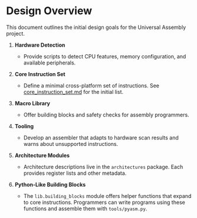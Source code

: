# Design Overview

This document outlines the initial design goals for the Universal Assembly project.

1. **Hardware Detection**
   - Provide scripts to detect CPU features, memory configuration, and available peripherals.
2. **Core Instruction Set**
   - Define a minimal cross-platform set of instructions. See
     [core_instruction_set.md](core_instruction_set.md) for the initial list.
3. **Macro Library**
   - Offer building blocks and safety checks for assembly programmers.
4. **Tooling**
   - Develop an assembler that adapts to hardware scan results and warns about unsupported instructions.

5. **Architecture Modules**
   - Architecture descriptions live in the `architectures` package. Each provides
     register lists and other metadata.

6. **Python-Like Building Blocks**
   - The `lib.building_blocks` module offers helper functions that expand to core
     instructions. Programmers can write programs using these functions and
     assemble them with `tools/pyasm.py`.
